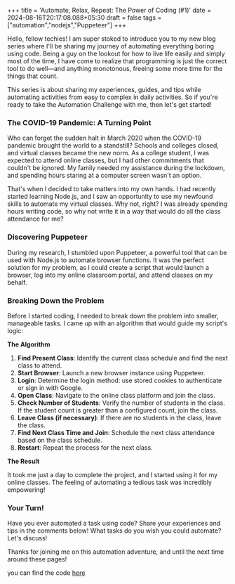 +++
title = 'Automate, Relax, Repeat: The Power of Coding (#1)'
date = 2024-08-16T20:17:08.088+05:30
draft = false
tags =["automation","nodejs","Puppeteer"]
+++ 

Hello, fellow techies! I am super stoked to introduce you to my new blog series where I'll be sharing my journey of automating everything boring using code. Being a guy on the lookout for how to live life easily and simply most of the time, I have come to realize that programming is just the correct tool to do well—and anything monotonous, freeing some more time for the things that count.

This series is about sharing my experiences, guides, and tips while automating activities from easy to complex in daily activities. So if you're ready to take the Automation Challenge with me, then let's get started!

### **The COVID-19 Pandemic: A Turning Point**

Who can forget the sudden halt in March 2020 when the COVID-19 pandemic brought the world to a standstill? Schools and colleges closed, and virtual classes became the new norm. As a college student, I was expected to attend online classes, but I had other commitments that couldn't be ignored. My family needed my assistance during the lockdown, and spending hours staring at a computer screen wasn't an option.

That's when I decided to take matters into my own hands. I had recently started learning Node.js, and I saw an opportunity to use my newfound skills to automate my virtual classes. Why not, right? I was already spending hours writing code, so why not write it in a way that would do all the class attendance for me?

### **Discovering Puppeteer**

During my research, I stumbled upon Puppeteer, a powerful tool that can be used with Node.js to automate browser functions. It was the perfect solution for my problem, as I could create a script that would launch a browser, log into my online classroom portal, and attend classes on my behalf.

### **Breaking Down the Problem**

Before I started coding, I needed to break down the problem into smaller, manageable tasks. I came up with an algorithm that would guide my script's logic:

**The Algorithm**

1. **Find Present Class**: Identify the current class schedule and find the next class to attend.
2. **Start Browser**: Launch a new browser instance using Puppeteer.
3. **Login**: Determine the login method: use stored cookies to authenticate or sign in with Google.
4. **Open Class**: Navigate to the online class platform and join the class.
5. **Check Number of Students**: Verify the number of students in the class. If the student count is greater than a configured count, join the class.
6. **Leave Class (if necessary)**: If there are no students in the class, leave the class.
7. **Find Next Class Time and Join**: Schedule the next class attendance based on the class schedule.
8. **Restart**: Repeat the process for the next class.

**The Result**

It took me just a day to complete the project, and I started using it for my online classes. The feeling of automating a tedious task was incredibly empowering!

### **Your Turn!**

Have you ever automated a task using code? Share your experiences and tips in the comments below! What tasks do you wish you could automate? Let's discuss!

Thanks for joining me on this automation adventure, and until the next time around these pages!

you can find the code [here](https://github.com/programmerraja/ClassHunter)
